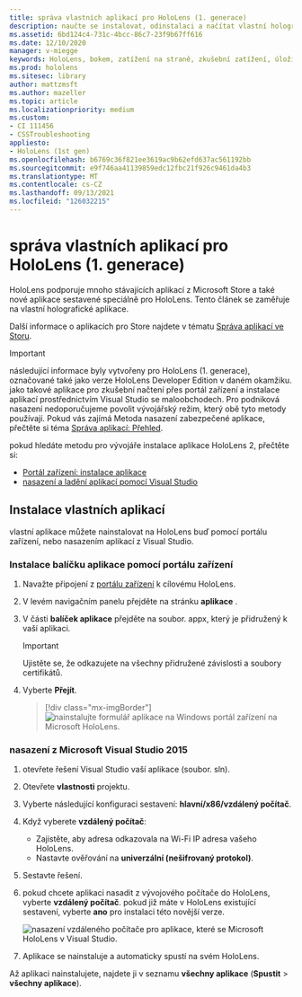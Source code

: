 ```yaml
---
title: správa vlastních aplikací pro HoloLens (1. generace)
description: naučte se instalovat, odinstalaci a načítat vlastní holografické aplikace na zařízeních HoloLens pomocí portálu pro zařízení a Visual Studio.
ms.assetid: 6bd124c4-731c-4bcc-86c7-23f9b67ff616
ms.date: 12/10/2020
manager: v-miegge
keywords: HoloLens, bokem, zatížení na straně, zkušební zatížení, úložiště, UWP, aplikace, instalace
ms.prod: hololens
ms.sitesec: library
author: mattzmsft
ms.author: mazeller
ms.topic: article
ms.localizationpriority: medium
ms.custom:
- CI 111456
- CSSTroubleshooting
appliesto:
- HoloLens (1st gen)
ms.openlocfilehash: b6769c36f821ee3619ac9b62efd637ac561192bb
ms.sourcegitcommit: e9f746aa41139859edc12fbc21f926c9461da4b3
ms.translationtype: MT
ms.contentlocale: cs-CZ
ms.lasthandoff: 09/13/2021
ms.locfileid: "126032215"
---
```

# <a name="manage-custom-apps-for-hololens-1st-gen"></a>správa vlastních aplikací pro HoloLens (1. generace)

HoloLens podporuje mnoho stávajících aplikací z Microsoft Store a také nové aplikace sestavené speciálně pro HoloLens. Tento článek se zaměřuje na vlastní holografické aplikace.  

Další informace o aplikacích pro Store najdete v tématu [Správa aplikací ve Storu](holographic-store-apps.md).

> [!IMPORTANT]
> následující informace byly vytvořeny pro HoloLens (1. generace), označované také jako verze HoloLens Developer Edition v daném okamžiku. jako takové aplikace pro zkušební načtení přes portál zařízení a instalace aplikací prostřednictvím Visual Studio se maloobchodech. Pro podniková nasazení nedoporučujeme povolit vývojářský režim, který obě tyto metody používají. Pokud vás zajímá Metoda nasazení zabezpečené aplikace, přečtěte si téma [Správa aplikací: Přehled](app-deploy-overview.md).
>
> pokud hledáte metodu pro vývojáře instalace aplikace HoloLens 2, přečtěte si:
>
> - [Portál zařízení: instalace aplikace](/windows/mixed-reality/develop/platform-capabilities-and-apis/using-the-windows-device-portal#installing-an-app)
> - [nasazení a ladění aplikací pomocí Visual Studio](/windows/mixed-reality/develop/platform-capabilities-and-apis/using-visual-studio)

## <a name="install-custom-apps"></a>Instalace vlastních aplikací

vlastní aplikace můžete nainstalovat na HoloLens buď pomocí portálu zařízení, nebo nasazením aplikací z Visual Studio.

### <a name="installing-an-application-package-with-the-device-portal"></a>Instalace balíčku aplikace pomocí portálu zařízení

1. Navažte připojení z [portálu zařízení](/windows/mixed-reality/using-the-windows-device-portal) k cílovému HoloLens.

1. V levém navigačním panelu přejděte na stránku **aplikace** .

1. V části **balíček aplikace** přejděte na soubor. appx, který je přidružený k vaší aplikaci.

   > [!IMPORTANT]
   > Ujistěte se, že odkazujete na všechny přidružené závislosti a soubory certifikátů.

1. Vyberte **Přejít**.

   > [!div class="mx-imgBorder"]
   > ![nainstalujte formulář aplikace na Windows portál zařízení na Microsoft HoloLens.](images/deviceportal-appmanager.jpg)

### <a name="deploying-from-microsoft-visual-studio-2015"></a>nasazení z Microsoft Visual Studio 2015

1. otevřete řešení Visual Studio vaší aplikace (soubor. sln).

1. Otevřete **vlastnosti** projektu.

1. Vyberte následující konfiguraci sestavení: **hlavní/x86/vzdálený počítač**.

1. Když vyberete **vzdálený počítač**:
   - Zajistěte, aby adresa odkazovala na Wi-Fi IP adresa vašeho HoloLens.
   - Nastavte ověřování na **univerzální (nešifrovaný protokol)**.
   
1. Sestavte řešení.

1. pokud chcete aplikaci nasadit z vývojového počítače do HoloLens, vyberte **vzdálený počítač**. pokud již máte v HoloLens existující sestavení, vyberte **ano** pro instalaci této novější verze.  

   ![nasazení vzdáleného počítače pro aplikace, které se Microsoft HoloLens v Visual Studio.](images/vs2015-remotedeployment.jpg)  
   
1. Aplikace se nainstaluje a automaticky spustí na svém HoloLens.

Až aplikaci nainstalujete, najdete ji v seznamu **všechny aplikace** (**Spustit**  >  **všechny aplikace**).
